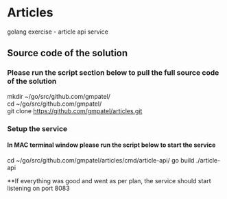 # Articles
golang exercise - article api service

## Source code of the solution

### Please run the script section below to pull the full source code of the solution

  mkdir ~/go/src/github.com/gmpatel/  
  cd ~/go/src/github.com/gmpatel/  
  git clone https://github.com/gmpatel/articles.git
  
### Setup the service

#### In MAC terminal window please run the script below to start the service

  cd ~/go/src/github.com/gmpatel/articles/cmd/article-api/
  go build
  ./article-api
  
**If everything was good and went as per plan, the service should start listening on port 8083

